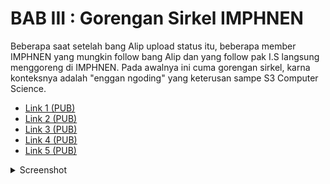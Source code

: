 # BAB III : Gorengan Sirkel IMPHNEN

Beberapa saat setelah bang Alip upload status itu, beberapa member IMPHNEN yang mungkin follow bang Alip dan yang follow pak I.S langsung menggoreng di IMPHNEN. Pada awalnya ini cuma gorengan sirkel, karna konteksnya adalah "enggan ngoding" yang keterusan sampe S3 Computer Science.

- [Link 1 (PUB)](https://www.facebook.com/groups/programmerhandal/permalink/1113874429835739/)
- [Link 2 (PUB)](https://www.facebook.com/groups/programmerhandal/permalink/1113872469835935/)
- [Link 3 (PUB)](https://www.facebook.com/groups/programmerhandal/permalink/1114269093129606/)
- [Link 4 (PUB)](https://www.facebook.com/groups/programmerhandal/permalink/1114557746434074/)
- [Link 5 (PUB)](https://www.facebook.com/groups/programmerhandal/permalink/1113878483168667/)

<details>
    <summary>Screenshot</summary>

Screenshot Giorno Giovanna (Link 1)

![](./assets/images/3-1.png)

Screenshot Zerocrown (Link 2)

![](./assets/images/3-2.png)

Screenshot Keem Joung Unch (Link 3)

![](./assets/images/3-3.png)

Screenshot Keem Joung Unch (Link 4)

![](./assets/images/3-4.png)

Screenshot Rahman Hakim (Link 5)

![](./assets/images/3-5.png)
</details>
